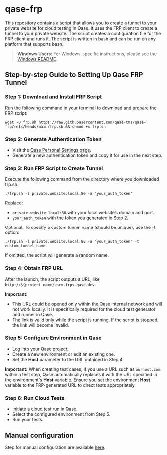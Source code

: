# qase-frp

This repository contains a script that allows you to create a tunnel to your private website for cloud testing in Qase. It uses the FRP client to create a tunnel to your private website. The script creates a configuration file for the FRP client and runs it. The script is written in bash and can be run on any platform that supports bash.

> **Windows Users**: For Windows-specific instructions, please see the [Windows README](README_WINDOWS.md).

## Step-by-step Guide to Setting Up Qase FRP Tunnel

### Step 1: Download and Install FRP Script

Run the following command in your terminal to download and prepare the FRP script:

```shell
wget -O frp.sh https://raw.githubusercontent.com/qase-tms/qase-frp/refs/heads/main/frp.sh && chmod +x frp.sh
```

### Step 2: Generate Authentication Token

- Visit the [Qase Personal Settings page](https://app.qase.io/user/api/token).
- Generate a new authentication token and copy it for use in the next step.

### Step 3: Run FRP Script to Create Tunnel

Execute the following command from the directory where you downloaded frp.sh:

```shell
./frp.sh -l private.website.local:80 -a "your_auth_token"
```

Replace:

- `private.website.local:80` with your local website’s domain and port.
- `your_auth_token` with the token you generated in Step 2.

Optional:
To specify a custom tunnel name (should be unique), use the -t option:

```shell
./frp.sh -l private.website.local:80 -a "your_auth_token" -t custom_tunnel_name
```

If omitted, the script will generate a random name.

### Step 4: Obtain FRP URL

After the launch, the script outputs a URL, like `http://${project_name}.srv.frps.qase.dev`. 

**Important:**

- This URL could be opened only within the Qase internal network and will
not work locally. It is specifically required for the cloud test generator and runner in Qase.
- The link is valid only while the script is running. If the script is stopped, the link will become invalid.

### Step 5: Configure Environment in Qase

- Log into your Qase project.
- Create a new environment or edit an existing one.
- Set the **Host** parameter to the URL obtained in Step 4.

**Important:**
When creating test cases, if you use a URL such as `ourhost.com` within a test step, Qase automatically replaces it
with the URL specified in the environment's **Host** variable. Ensure you set the environment **Host** variable to
the FRP-generated URL to direct tests appropriately.

### Step 6: Run Cloud Tests

- Initiate a cloud test run in Qase.
- Select the configured environment from Step 5.
- Run your tests.

## Manual configuration

Step for manual configuration are available [here](doc/manual.md).